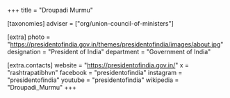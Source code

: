 +++
title = "Droupadi Murmu"

[taxonomies]
adviser = ["org/union-council-of-ministers"]

[extra]
photo = "https://presidentofindia.gov.in/themes/presidentofindia/images/about.jpg"
designation = "President of India"
department = "Government of India"

[extra.contacts]
website = "https://presidentofindia.gov.in/"
x = "rashtrapatibhvn"
facebook = "presidentofindia"
instagram = "presidentofindia"
youtube = "presidentofindia"
wikipedia = "Droupadi_Murmu"
+++
